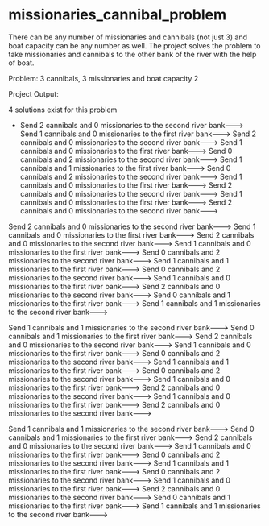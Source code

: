 # missionaries_cannibal_problem
There can be any number of missionaries and cannibals (not just 3) and boat capacity can be any number as well. The project solves the problem to take missionaries and cannibals to the other bank of the river with the help of boat.


Problem: 3 cannibals, 3 missionaries and boat capacity 2

Project Output:

4 solutions exist for this problem 
- Send 2 cannibals and 0 missionaries to the second river bank--->
Send 1 cannibals and 0 missionaries to the first river bank--->
Send 2 cannibals and 0 missionaries to the second river bank--->
Send 1 cannibals and 0 missionaries to the first river bank--->
Send 0 cannibals and 2 missionaries to the second river bank--->
Send 1 cannibals and 1 missionaries to the first river bank--->
Send 0 cannibals and 2 missionaries to the second river bank--->
Send 1 cannibals and 0 missionaries to the first river bank--->
Send 2 cannibals and 0 missionaries to the second river bank--->
Send 1 cannibals and 0 missionaries to the first river bank--->
Send 2 cannibals and 0 missionaries to the second river bank--->

Send 2 cannibals and 0 missionaries to the second river bank--->
Send 1 cannibals and 0 missionaries to the first river bank--->
Send 2 cannibals and 0 missionaries to the second river bank--->
Send 1 cannibals and 0 missionaries to the first river bank--->
Send 0 cannibals and 2 missionaries to the second river bank--->
Send 1 cannibals and 1 missionaries to the first river bank--->
Send 0 cannibals and 2 missionaries to the second river bank--->
Send 1 cannibals and 0 missionaries to the first river bank--->
Send 2 cannibals and 0 missionaries to the second river bank--->
Send 0 cannibals and 1 missionaries to the first river bank--->
Send 1 cannibals and 1 missionaries to the second river bank--->

Send 1 cannibals and 1 missionaries to the second river bank--->
Send 0 cannibals and 1 missionaries to the first river bank--->
Send 2 cannibals and 0 missionaries to the second river bank--->
Send 1 cannibals and 0 missionaries to the first river bank--->
Send 0 cannibals and 2 missionaries to the second river bank--->
Send 1 cannibals and 1 missionaries to the first river bank--->
Send 0 cannibals and 2 missionaries to the second river bank--->
Send 1 cannibals and 0 missionaries to the first river bank--->
Send 2 cannibals and 0 missionaries to the second river bank--->
Send 1 cannibals and 0 missionaries to the first river bank--->
Send 2 cannibals and 0 missionaries to the second river bank--->

Send 1 cannibals and 1 missionaries to the second river bank--->
Send 0 cannibals and 1 missionaries to the first river bank--->
Send 2 cannibals and 0 missionaries to the second river bank--->
Send 1 cannibals and 0 missionaries to the first river bank--->
Send 0 cannibals and 2 missionaries to the second river bank--->
Send 1 cannibals and 1 missionaries to the first river bank--->
Send 0 cannibals and 2 missionaries to the second river bank--->
Send 1 cannibals and 0 missionaries to the first river bank--->
Send 2 cannibals and 0 missionaries to the second river bank--->
Send 0 cannibals and 1 missionaries to the first river bank--->
Send 1 cannibals and 1 missionaries to the second river bank--->

